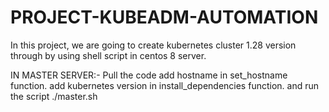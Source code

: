 # PROJECT-KUBEADM-AUTOMATION
In this project, we are going to create kubernetes cluster 1.28 version through by using shell script in centos 8 server.

IN MASTER SERVER:-
Pull the code
add hostname in set_hostname function.
add kubernetes version in install_dependencies function.
and run the script ./master.sh
